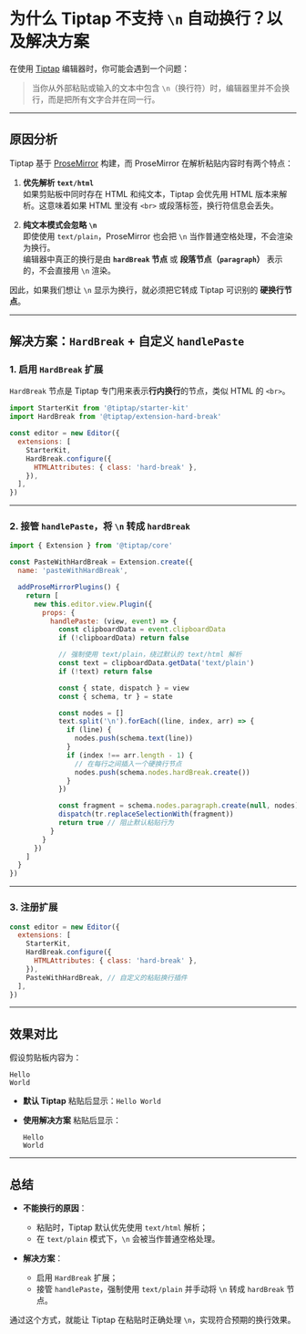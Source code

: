 # 为什么 Tiptap 不支持 `\n` 自动换行？以及解决方案

在使用 [Tiptap](https://tiptap.dev) 编辑器时，你可能会遇到一个问题：

> 当你从外部粘贴或输入的文本中包含 `\n`（换行符）时，编辑器里并不会换行，而是把所有文字合并在同一行。

---

## 原因分析

Tiptap 基于 [ProseMirror](https://prosemirror.net) 构建，而 ProseMirror 在解析粘贴内容时有两个特点：

1. **优先解析 `text/html`**  
   如果剪贴板中同时存在 HTML 和纯文本，Tiptap 会优先用 HTML 版本来解析。这意味着如果 HTML 里没有 `<br>` 或段落标签，换行符信息会丢失。
   
2. **纯文本模式会忽略 `\n`**  
   即使使用 `text/plain`，ProseMirror 也会把 `\n` 当作普通空格处理，不会渲染为换行。  
   编辑器中真正的换行是由 **`hardBreak` 节点** 或 **段落节点（`paragraph`）** 表示的，不会直接用 `\n` 渲染。

因此，如果我们想让 `\n` 显示为换行，就必须把它转成 Tiptap 可识别的 **硬换行节点**。

---

## 解决方案：`HardBreak` + 自定义 `handlePaste`

### 1. 启用 `HardBreak` 扩展
`HardBreak` 节点是 Tiptap 专门用来表示**行内换行**的节点，类似 HTML 的 `<br>`。

```js
import StarterKit from '@tiptap/starter-kit'
import HardBreak from '@tiptap/extension-hard-break'

const editor = new Editor({
  extensions: [
    StarterKit,
    HardBreak.configure({
      HTMLAttributes: { class: 'hard-break' },
    }),
  ],
})
````

---

### 2. 接管 `handlePaste`，将 `\n` 转成 `hardBreak`

```js
import { Extension } from '@tiptap/core'

const PasteWithHardBreak = Extension.create({
  name: 'pasteWithHardBreak',

  addProseMirrorPlugins() {
    return [
      new this.editor.view.Plugin({
        props: {
          handlePaste: (view, event) => {
            const clipboardData = event.clipboardData
            if (!clipboardData) return false

            // 强制使用 text/plain，绕过默认的 text/html 解析
            const text = clipboardData.getData('text/plain')
            if (!text) return false

            const { state, dispatch } = view
            const { schema, tr } = state

            const nodes = []
            text.split('\n').forEach((line, index, arr) => {
              if (line) {
                nodes.push(schema.text(line))
              }
              if (index !== arr.length - 1) {
                // 在每行之间插入一个硬换行节点
                nodes.push(schema.nodes.hardBreak.create())
              }
            })

            const fragment = schema.nodes.paragraph.create(null, nodes)
            dispatch(tr.replaceSelectionWith(fragment))
            return true // 阻止默认粘贴行为
          }
        }
      })
    ]
  }
})
```

---

### 3. 注册扩展

```js
const editor = new Editor({
  extensions: [
    StarterKit,
    HardBreak.configure({
      HTMLAttributes: { class: 'hard-break' },
    }),
    PasteWithHardBreak, // 自定义的粘贴换行插件
  ],
})
```

---

## 效果对比

假设剪贴板内容为：

```
Hello
World
```

* **默认 Tiptap**
  粘贴后显示：`Hello World`

* **使用解决方案**
  粘贴后显示：

  ```
  Hello
  World
  ```

---

## 总结

* **不能换行的原因**：

  * 粘贴时，Tiptap 默认优先使用 `text/html` 解析；
  * 在 `text/plain` 模式下，`\n` 会被当作普通空格处理。
* **解决方案**：

  * 启用 `HardBreak` 扩展；
  * 接管 `handlePaste`，强制使用 `text/plain` 并手动将 `\n` 转成 `hardBreak` 节点。

通过这个方式，就能让 Tiptap 在粘贴时正确处理 `\n`，实现符合预期的换行效果。

```
